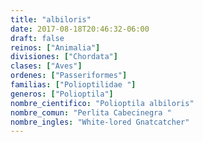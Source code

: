 ```yaml
---
title: "albiloris"
date: 2017-08-18T20:46:32-06:00
draft: false
reinos: ["Animalia"]
divisiones: ["Chordata"]
clases: ["Aves"]
ordenes: ["Passeriformes"]
familias: ["Polioptilidae "]
generos: ["Polioptila"]
nombre_cientifico: "Polioptila albiloris"
nombre_comun: "Perlita Cabecinegra "
nombre_ingles: "White-lored Gnatcatcher"
---
```

